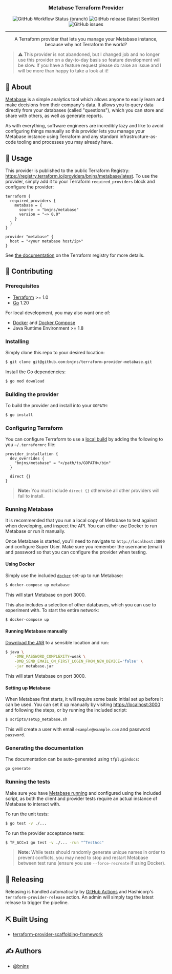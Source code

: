 <div align="center">

### Metabase Terraform Provider

![GitHub Workflow Status (branch)](https://img.shields.io/github/actions/workflow/status/bnjns/terraform-provider-metabase/build.yml?branch=main&style=flat-square)
![GitHub release (latest SemVer)](https://img.shields.io/github/v/release/bnjns/terraform-provider-metabase?display_name=tag&label=version&sort=semver&style=flat-square)
![GitHub issues](https://img.shields.io/github/issues/bnjns/terraform-provider-metabase?style=flat-square)

---

A Terraform provider that lets you manage your Metabase instance, because why not Terraform the world?
</div>

> ⚠️ This provider is not abandoned, but I changed job and no longer use this provider on a day-to-day basis so feature
> development will be slow. If you have a feature request please do raise an issue and I will be more than happy to take
> a look at it! 

## 🧐 About

[Metabase](https://www.metabase.com/) is a simple analytics tool which allows anyone to easily learn and make decisions
from their company's data. It allows you to query data directly from your databases (called "questions"), which you can
store and share with others, as well as generate reports.

As with everything, software engineers are incredibly lazy and like to avoid configuring things manually so this
provider lets you manage your Metabase instance using Terraform and any standard infrastructure-as-code tooling and
processes you may already have.

## 🎈 Usage

This provider is published to the public Terraform
Registry: <https://registry.terraform.io/providers/bnjns/metabase/latest>. To use the provider, simply add it to your
Terraform `required_providers` block and configure the provider:

```hcl
terraform {
  required_providers {
    metabase = {
      source  = "bnjns/metabase"
      version = "~> 0.0"
    }
  }
}

provider "metabase" {
  host = "<your metabase host/ip>"
}
```

See [the documentation](https://registry.terraform.io/providers/bnjns/metabase/latest/docs) on the Terraform registry
for more details.

## 🏁 Contributing

### Prerequisites

- [Terraform](https://www.terraform.io/downloads.html) >= 1.0
- [Go](https://golang.org/doc/install) 1.20

For local development, you may also want one of:
- [Docker](https://docs.docker.com/get-docker/) and [Docker Compose](https://docs.docker.com/compose/install/)
- Java Runtime Environment >= 1.8

### Installing

Simply clone this repo to your desired location:

```sh
$ git clone git@github.com:bnjns/terraform-provider-metabase.git
```

Install the Go dependencies:

```sh
$ go mod download
```

### Building the provider

To build the provider and install into your `GOPATH`:

```sh
$ go install
```

### Configuring Terraform

You can configure Terraform to use a [local build](#building-the-provider) by adding the following to you `~/.terraformrc` file:

```hcl
provider_installation {
  dev_overrides {
    "bnjns/metabase" = "</path/to/GOPATH>/bin"
  }

  direct {}
}
```

> **Note:** You must include `direct {}` otherwise all other providers will fail to install.

### Running Metabase

It is recommended that you run a local copy of Metabase to test against when developing, and inspect the API. You can
either use Docker to run Metabase or run it manually.

Once Metabase is started, you'll need to navigate to `http://localhost:3000` and configure Super User. Make sure you
remember the username (email) and password so that you can configure the provider when testing.

#### Using Docker

Simply use the included [`docker`](docker-compose.yml) set-up to run Metabase:

```sh
$ docker-compose up metabase
```

This will start Metabase on port 3000.

This also includes a selection of other databases, which you can use to experiment with. To start the entire network:

```sh
$ docker-compose up
```

#### Running Metabase manually

[Download the JAR](https://www.metabase.com/docs/latest/operations-guide/running-the-metabase-jar-file.html) to a
sensible location and run:

```sh
$ java \
    -DMB_PASSWORD_COMPLEXITY=weak \
    -DMB_SEND_EMAIL_ON_FIRST_LOGIN_FROM_NEW_DEVICE='false' \
    -jar metabase.jar
```

This will start Metabase on port 3000.

#### Setting up Metabase

When Metabase first starts, it will require some basic initial set up before it can be used. You can set it up manually
by visiting <https://localhost:3000> and following the steps, or by running the included script:

```sh
$ scripts/setup_metabase.sh
```

This will create a user with email `example@example.com` and password `password`.

### Generating the documentation

The documentation can be auto-generated using `tfplugindocs`:

```sh
go generate
```

### Running the tests

Make sure you have [Metabase running](#running-metabase) and configured using the included script, as both the client
and provider tests require an actual instance of Metabase to interact with.

To run the unit tests:

```sh
$ go test -v ./...
```

To run the provider acceptance tests:

```sh
$ TF_ACC=1 go test -v ./... -run "^TestAcc"
```

> **Note:** While tests should randomly generate unique names in order to prevent conflicts, you may need to stop and
> restart Metabase between test runs (ensure you use `--force-recreate` if using Docker).

## 🚀 Releasing

Releasing is handled automatically by [GitHub Actions](.github/workflows/release.yml) and
Hashicorp's `terraform-provider-release` action. An admin will simply tag the latest release to trigger the pipeline.

## ⛏️ Built Using

- [terraform-provider-scaffolding-framework](https://github.com/hashicorp/terraform-provider-scaffolding-framework)

## ✍️ Authors

- [@bnjns](https://github.com/bnjns)

